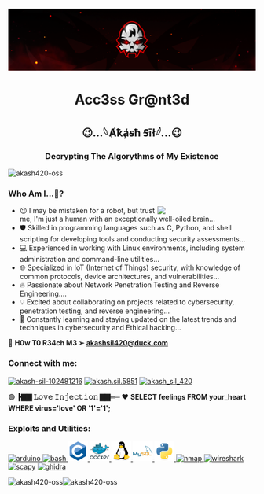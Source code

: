 ![logo](https://github.com/Akash420-oss/Akash420-oss/blob/main/skull_banner.png)
<h1 align="center" color="green">Acc3ss Gr@nt3d</h1>
<h2 align="center" color="#e20000">😉...𓆩Ⱥҟⱥꞩħ Ꞩīł𓆪...😉</h2>
<h3 align="center">Decrypting The Algorythms of My Existence</h3>
<p align="left"> <img src="https://komarev.com/ghpvc/?username=akash420-oss&label=Profile%20views&color=0e75b6&style=flat" alt="akash420-oss" /> </p>

<h3 alignt="left">Who Am I...🤔?</h3>
<img align="right" width="200" src="https://media.tenor.com/thF-4X-idtEAAAAj/hack-hacker.gif">

- 😉 I may be mistaken for a robot, but trust me, I'm just a human with an exceptionally well-oiled brain...
- 🛡️ Skilled in programming languages such as C, Python, and shell scripting for developing tools and conducting security assessments...
- 💻 Experienced in working with Linux environments, including system administration and command-line utilities...
- 🌐 Specialized in IoT (Internet of Things) security, with knowledge of common protocols, device architectures, and vulnerabilities...
- 🔥 Passionate about Network Penetration Testing and Reverse Engineering....
- 💡 Excited about collaborating on projects related to cybersecurity, penetration testing, and reverse engineering...
- 🧠 Constantly learning and staying updated on the latest trends and techniques in cybersecurity and Ethical hacking...

🔴 <b color="#008000">H0w T0 R34ch M3 ➢</b> <b color="blue">akashsil420@duck.com</b>
<h3 align="left">Connect with me:</h3>
<p align="left">
<a href="https://linkedin.com/in/akash-sil-102481216" target="blank"><img align="center" src="https://raw.githubusercontent.com/rahuldkjain/github-profile-readme-generator/master/src/images/icons/Social/linked-in-alt.svg" alt="akash-sil-102481216" height="30" width="40" /></a>
<a href="https://fb.com/akash.sil.5851" target="blank"><img align="center" src="https://raw.githubusercontent.com/rahuldkjain/github-profile-readme-generator/master/src/images/icons/Social/facebook.svg" alt="akash.sil.5851" height="30" width="40" /></a>
<a href="https://instagram.com/akash_sil_420" target="blank"><img align="center" src="https://raw.githubusercontent.com/rahuldkjain/github-profile-readme-generator/master/src/images/icons/Social/instagram.svg" alt="akash_sil_420" height="30" width="40" /></a>
</p>
🟢 <b>┣▇▇ <b color="#FF4500">𝙻𝚘𝚟𝚎 𝙸𝚗𝚓𝚎𝚌𝚝𝚒𝚘𝚗</b> ▇▇═─ ❤️</b> <b color="#8C00CC">SELECT feelings FROM your_heart WHERE virus='love' OR '1'='1';</b>
<h3 align="left">Exploits and Utilities:</h3>
<p align="left"> <a href="https://www.arduino.cc/" target="_blank" rel="noreferrer"> <img src="https://cdn.worldvectorlogo.com/logos/arduino-1.svg" alt="arduino" width="40" height="40"/> </a> <a href="https://www.gnu.org/software/bash/" target="_blank" rel="noreferrer"> <img src="https://www.vectorlogo.zone/logos/gnu_bash/gnu_bash-icon.svg" alt="bash" width="40" height="40"/> </a> <a href="https://www.cprogramming.com/" target="_blank" rel="noreferrer"> <img src="https://raw.githubusercontent.com/devicons/devicon/master/icons/c/c-original.svg" alt="c" width="40" height="40"/> </a> <a href="https://www.docker.com/" target="_blank" rel="noreferrer"> <img src="https://raw.githubusercontent.com/devicons/devicon/master/icons/docker/docker-original-wordmark.svg" alt="docker" width="40" height="40"/> </a> <a href="https://www.linux.org/" target="_blank" rel="noreferrer"> <img src="https://raw.githubusercontent.com/devicons/devicon/master/icons/linux/linux-original.svg" alt="linux" width="40" height="40"/> </a> <a href="https://www.mysql.com/" target="_blank" rel="noreferrer"> <img src="https://raw.githubusercontent.com/devicons/devicon/master/icons/mysql/mysql-original-wordmark.svg" alt="mysql" width="40" height="40"/> </a> <a href="https://www.python.org" target="_blank" rel="noreferrer"> <img src="https://raw.githubusercontent.com/devicons/devicon/master/icons/python/python-original.svg" alt="python" width="40" height="40"/> </a> <a href="https://nmap.org" target="_blank" rel="noreferrer"> <img
src="https://nmap.org/images/nmap-logo-256x256.png" alt="nmap" width="40" height="40"/> </a> <a href="https://www.wireshark.org" target="_blank" rel="noreferrer"> <img
src="https://cdn.icon-icons.com/icons2/1508/PNG/512/wireshark_104082.png" alt="wireshark" width="40" height="40"/> </a> <a href="https://scapy.net" target="_blank" rel="noreferrer"> <img
src="https://scapy.readthedocs.io/en/latest/_images/scapy_logo.png" alt="scapy" width="40" height="40"/></a> <a href="https://ghidra-sre.org" target="_blank" rel="noreferrer"> <img
src="https://upload.wikimedia.org/wikipedia/commons/thumb/f/f6/Ghidra_logo.svg/1200px-Ghidra_logo.svg.png" alt="ghidra" width="40" height="40"/></a>
<p><img align="left" src="https://github-readme-stats.vercel.app/api/top-langs?username=akash420-oss&show_icons=true&locale=en&layout=compact&theme=gotham" alt="akash420-oss" /></p>

<p><img align="left" src="https://github-readme-streak-stats.herokuapp.com/?user=akash420-oss&theme=gotham" alt="akash420-oss" /></p>

